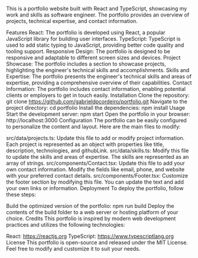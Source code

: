This is a portfolio website built with React and TypeScript, showcasing my work and skills as software engineer. The portfolio provides an overview of projects, technical expertise, and contact information.

Features
React: The portfolio is developed using React, a popular JavaScript library for building user interfaces.
TypeScript: TypeScript is used to add static typing to JavaScript, providing better code quality and tooling support.
Responsive Design: The portfolio is designed to be responsive and adaptable to different screen sizes and devices.
Project Showcase: The portfolio includes a section to showcase projects, highlighting the engineer's technical skills and accomplishments.
Skills and Expertise: The portfolio presents the engineer's technical skills and areas of expertise, providing a comprehensive overview of their capabilities.
Contact Information: The portfolio includes contact information, enabling potential clients or employers to get in touch easily.
Installation
Clone the repository: git clone https://github.com/gabrieldpcordeiro/portfolio.git
Navigate to the project directory: cd portfolio
Install the dependencies: npm install
Usage
Start the development server: npm start
Open the portfolio in your browser: http://localhost:3000
Configuration
The portfolio can be easily configured to personalize the content and layout. Here are the main files to modify:

src/data/projects.ts: Update this file to add or modify project information. Each project is represented as an object with properties like title, description, technologies, and githubLink.
src/data/skills.ts: Modify this file to update the skills and areas of expertise. The skills are represented as an array of strings.
src/components/Contact.tsx: Update this file to add your own contact information. Modify the fields like email, phone, and website with your preferred contact details.
src/components/Footer.tsx: Customize the footer section by modifying this file. You can update the text and add your own links or information.
Deployment
To deploy the portfolio, follow these steps:

Build the optimized version of the portfolio: npm run build
Deploy the contents of the build folder to a web server or hosting platform of your choice.
Credits
This portfolio is inspired by modern web development practices and utilizes the following technologies:

React: https://reactjs.org
TypeScript: https://www.typescriptlang.org
License
This portfolio is open-source and released under the MIT License. Feel free to modify and customize it to suit your needs.
